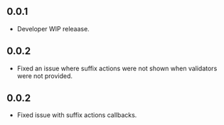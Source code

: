 ## 0.0.1
* Developer WIP releaase.

## 0.0.2
* Fixed an issue where suffix actions were not shown when validators were not provided.

## 0.0.2
* Fixed issue with suffix actions callbacks.

